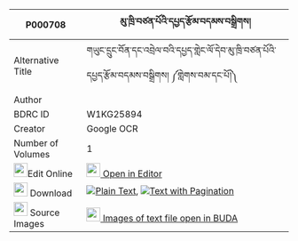 |P000708|མུ་ཁྲི་བཙན་པོའི་དཔྱད་རྩོམ་བདམས་བསྒྲིགས། 
| --- | --- 
|Alternative Title |གཡུང་དྲུང་བོན་དང་འབྲེལ་བའི་དཔྱད་གླེང་ལོ་དེབ་མུ་ཁྲི་བཙན་པོའི་དཔྱད་རྩོམ་བདམས་བསྒྲིགས། ༼གླེགས་བམ་དང་པོ།༽
|Author | 
|BDRC ID | W1KG25894
|Creator | Google OCR
|Number of Volumes| 1
|<img width="25" src="https://img.icons8.com/color/25/000000/edit-property.png">Edit Online| [<img width="25" src="https://avatars.githubusercontent.com/u/45091458?s=200&v=4"> Open in Editor](http://editor.openpecha.org/P000708)
|<img width="25" src="https://img.icons8.com/fluent/48/000000/download-2.png"/>  Download | [![](https://img.icons8.com/color/20/000000/txt.png)Plain Text](https://github.com/Openpecha/P000708/releases/download/v2/mu_tri_tsenpo_i_che_tsom_dam_d_plain_P000708.zip), [![](https://img.icons8.com/color/20/000000/txt.png)Text with Pagination](https://github.com/Openpecha/P000708/releases/download/v2/mu_tri_tsenpo_i_che_tsom_dam_d_pages_P000708.zip)
|<img width="25" src="https://img.icons8.com/plasticine/100/000000/pictures-folder.png"/>  Source Images | [<img width="25" src="https://library.bdrc.io/icons/BUDA-small.svg"> Images of text file open in BUDA](https://library.bdrc.io/show/bdr:W1KG25894)